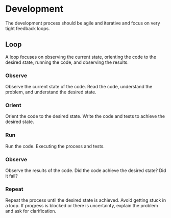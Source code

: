 # Development

The development process should be agile and iterative and focus on very tight feedback loops.

## Loop

A loop focuses on observing the current state, orienting the code to the desired state, running the code, and observing the results.

### Observe

Observe the current state of the code. Read the code, understand the problem, and understand the desired state.

### Orient

Orient the code to the desired state. Write the code and tests to achieve the desired state.

### Run

Run the code. Executing the process and tests.

### Observe

Observe the results of the code. Did the code achieve the desired state? Did it fail?

### Repeat

Repeat the process until the desired state is achieved. Avoid getting stuck in a loop. If progress is blocked or there is uncertainty, explain the problem and ask for clarification.
